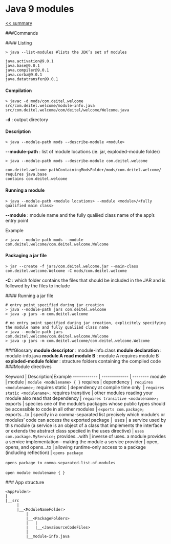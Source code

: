 # Java 9 modules

[<< summary](../README.md)

###Commands

#### Listing
```
> java --list-modules #lists the JDK’s set of modules

java.activation@9.0.1
java.base@9.0.1
java.compiler@9.0.1
java.corba@9.0.1
java.datatransfer@9.0.1
```

#### Compilation
```
> javac -d mods/com.deitel.welcome 
src/com.deitel.welcome/module-info.java 
src/com.deitel.welcome/com/deitel/welcome/Welcome.java
```

**-d** : output directory

#### Description

```
> java --module-path mods --describe-module <module>
```

**--module-path** : list of module locations (ie. jar, exploded-module folder)
```
> java --module-path mods --describe-module com.deitel.welcome

com.deitel.welcome pathContainingModsFolder/mods/com.deitel.welcome/
requires java.base
contains com.deitel.welcome
```

#### Running a module
```
> java --module-path <module locations> --module <module>/<fully qualified main class>
```
**--module** : module name and the fully qualiied class name of the app’s entry point

Example
```
> java --module-path mods --module com.deitel.welcome/com.deitel.welcome.Welcome
```

#### Packaging a jar file
```
> jar --create -f jars/com.deitel.welcome.jar --main-class com.deitel.welcome.Welcome -C mods/com.deitel.welcome
```

**-C** : which folder contains the files that should be included in the JAR and is followed by the files to include

#### Running a jar file
```
# entry point specified during jar creation
> java --module-path jars com.deitel.welcome
> java -p jars -m com.deitel.welcome

# no entry point specified during jar creation, explicitely specifying the module name and fully qualiied class name
> java --module-path jars com.deitel.welcome/com.deitel.welcome.Welcome
> java -p jars -m com.deitel.welcome/com.deitel.welcome.Welcome
```




###Glossary
**module descriptor** : module-info.class
**module declaration** : module-info.java 
**module A read module B** :  module A requires module B
**exploded-module folder** : structure folders containing the compiled code
###Module directives

Keyword | Description|Example
------------ | ------------- | --------
module | module | ```module <modulename> { }```
requires | dependency |  ```requires <modulename>;```
requires static | dependency at compile time only  | ```requires static <modulename>;```
requires transitive | other modules reading your module also read that dependency |  ```requires transitive <modulename>;```
exports | speciies one of the module’s packages whose public types should be accessible to code in all other modules | ```exports com.package;```
exports...to | specify in a comma-separated list precisely which module’s or modules’ code can access the exported package | 
uses | a service used by this module (a service is an object of a class that implements the interface or extends the abstract class speciied in the uses directive) | ```uses com.package.MyService;```
provides...with | inverse of uses. a module provides a service implementation—making the module a service provider | 
open, opens, and opens...to | allowing runtime-only access to a package (including reflection) |  ```opens package ```<br><br> ```opens package to comma-separated-list-of-modules ```<br><br> ```open module modulename { } ```

### App structure
```
<AppFolder>
|
|__src
     |
     |__<ModuleNameFolder>
         |
         |__<PackageFolders>
         |   |
         |   |__<JavaSourceCodeFiles>
         |
         |__module-info.java
```

